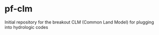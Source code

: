 # pf-clm
Initial repository for the breakout CLM (Common Land Model) for plugging into hydrologic codes
